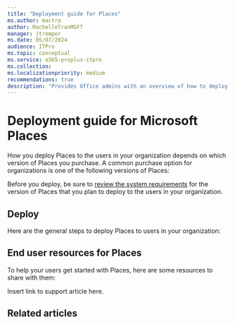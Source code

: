 ```yaml
---
title: "Deployment guide for Places"
ms.author: mactra
author: MachelleTranMSFT
manager: jtremper
ms.date: 05/07/2024
audience: ITPro
ms.topic: conceptual
ms.service: o365-proplus-itpro
ms.collection: 
ms.localizationpriority: medium
recommendations: true
description: "Provides Office admins with an overview of how to deploy Microsoft Places to users in their organization."
---
```


# Deployment guide for Microsoft Places

How you deploy Places to the users in your organization depends on which version of Places you purchase. A common purchase option for organizations is one of the following versions of Places:

Before you deploy, be sure to [review the system requirements](https://www.microsoft.com/microsoft-365/microsoft-365-and-office-resources) for the version of Places that you plan to deploy to the users in your organization.
  
## Deploy

Here are the general steps to deploy Places to users in your organization:
  
## End user resources for Places

To help your users get started with Places, here are some resources to share with them:

Insert link to support article here.

## Related articles
